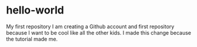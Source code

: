 # hello-world
My first repository
I am creating a Github account and first repository because I want to be cool like all the other kids.
I made this change because the tutorial made me.

